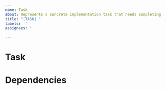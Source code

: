 ```yaml
---
name: Task
about: Represents a concrete implementation task that needs completing
title: "[TASK] "
labels: ''
assignees: ''

---
```


# Task

# Dependencies

